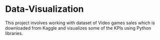 # Data-Visualization
This project involves working with dataset of Video games sales which is downloaded from Kaggle and visualizes some of the KPIs using Python libraries.
